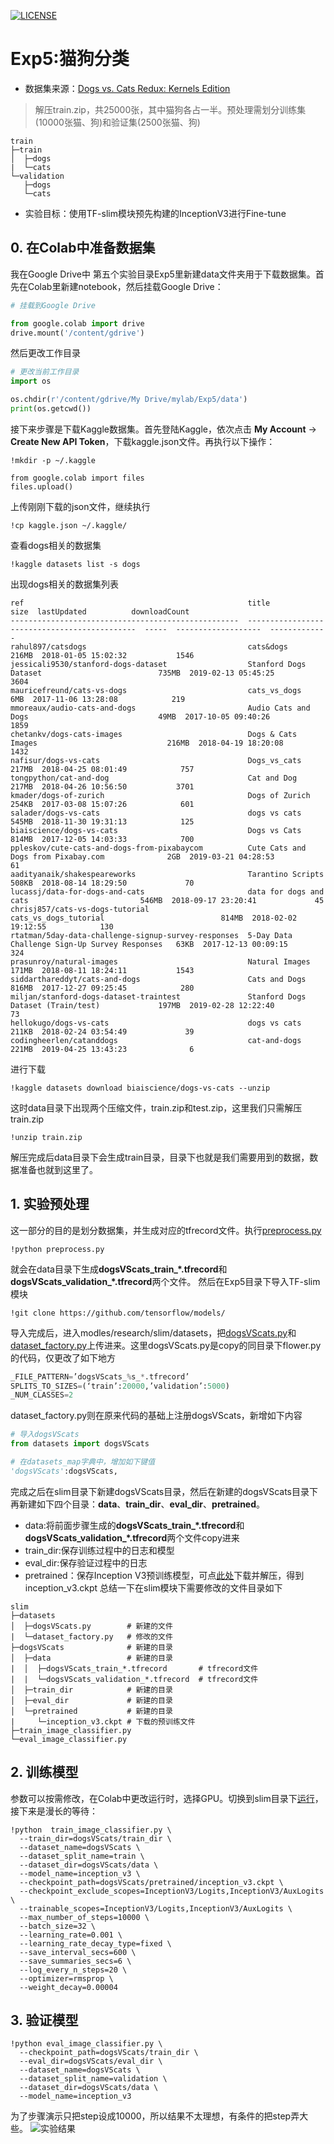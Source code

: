 [![LICENSE](https://img.shields.io/badge/license-Anti%20996-blue.svg)](https://github.com/996icu/996.ICU/blob/master/LICENSE)
# Exp5:猫狗分类
+ 数据集来源：[Dogs vs. Cats Redux: Kernels Edition](https://www.kaggle.com/c/dogs-vs-cats-redux-kernels-edition/data)
> 解压train.zip，共25000张，其中猫狗各占一半。预处理需划分训练集(10000张猫、狗)和验证集(2500张猫、狗)
```
train
├─train
│  ├─dogs
|  └─cats
└─validation
   ├─dogs
   └─cats
```
+ 实验目标：使用TF-slim模块预先构建的InceptionV3进行Fine-tune
## 0. 在Colab中准备数据集
我在Google Drive中 第五个实验目录Exp5里新建data文件夹用于下载数据集。首先在Colab里新建notebook，然后挂载Google Drive：
```py
# 挂载到Google Drive

from google.colab import drive
drive.mount('/content/gdrive')
```
然后更改工作目录
```py
# 更改当前工作目录
import os

os.chdir(r'/content/gdrive/My Drive/mylab/Exp5/data')
print(os.getcwd())
```
接下来步骤是下载Kaggle数据集。首先登陆Kaggle，依次点击 **My Account** -> **Create New API Token**，下载kaggle.json文件。再执行以下操作：
```
!mkdir -p ~/.kaggle

from google.colab import files
files.upload()
```
上传刚刚下载的json文件，继续执行
```
!cp kaggle.json ~/.kaggle/
```
查看dogs相关的数据集
```
!kaggle datasets list -s dogs
```
出现dogs相关的数据集列表
```
ref                                                  title                                           size  lastUpdated          downloadCount  
---------------------------------------------------  ---------------------------------------------  -----  -------------------  -------------  
rahul897/catsdogs                                    cats&dogs                                      216MB  2018-01-05 15:02:32           1546  
jessicali9530/stanford-dogs-dataset                  Stanford Dogs Dataset                          735MB  2019-02-13 05:45:25           3604  
mauricefreund/cats-vs-dogs                           cats_vs_dogs                                     6MB  2017-11-06 13:28:08            219  
mmoreaux/audio-cats-and-dogs                         Audio Cats and Dogs                             49MB  2017-10-05 09:40:26           1859  
chetankv/dogs-cats-images                            Dogs & Cats Images                             216MB  2018-04-19 18:20:08           1432  
nafisur/dogs-vs-cats                                 Dogs_vs_cats                                   217MB  2018-04-25 08:01:49            757  
tongpython/cat-and-dog                               Cat and Dog                                    217MB  2018-04-26 10:56:50           3701  
kmader/dogs-of-zurich                                Dogs of Zurich                                 254KB  2017-03-08 15:07:26            601  
salader/dogs-vs-cats                                 dogs vs cats                                   545MB  2018-11-30 19:31:13            125  
biaiscience/dogs-vs-cats                             Dogs vs Cats                                   814MB  2017-12-05 14:03:33            700  
ppleskov/cute-cats-and-dogs-from-pixabaycom          Cute Cats and Dogs from Pixabay.com              2GB  2019-03-21 04:28:53             61  
aadityanaik/shakespeareworks                         Tarantino Scripts                              508KB  2018-08-14 18:29:50             70  
lucassj/data-for-dogs-and-cats                       data for dogs and cats                         546MB  2018-09-17 23:20:41             45  
chrisj857/cats-vs-dogs-tutorial                      cats_vs_dogs_tutorial                          814MB  2018-02-02 19:12:55            130  
rtatman/5day-data-challenge-signup-survey-responses  5-Day Data Challenge Sign-Up Survey Responses   63KB  2017-12-13 00:09:15            324  
prasunroy/natural-images                             Natural Images                                 171MB  2018-08-11 18:24:11           1543  
siddarthareddyt/cats-and-dogs                        Cats and Dogs                                  816MB  2017-12-27 09:25:45            280  
miljan/stanford-dogs-dataset-traintest               Stanford Dogs Dataset (Train/test)             197MB  2019-02-28 12:22:40             73  
hellokugo/dogs-vs-cats                               dogs vs cats                                   211KB  2018-02-24 03:54:49             39  
codingheerlen/catanddogs                             cat-and-dogs                                   221MB  2019-04-25 13:43:23              6  
```
进行下载
```
!kaggle datasets download biaiscience/dogs-vs-cats --unzip
```
这时data目录下出现两个压缩文件，train.zip和test.zip，这里我们只需解压train.zip
```
!unzip train.zip
```
解压完成后data目录下会生成train目录，目录下也就是我们需要用到的数据，数据准备也就到这里了。

## 1. 实验预处理
这一部分的目的是划分数据集，并生成对应的tfrecord文件。执行[preprocess.py](https://github.com/dorianxiao/DLexp/blob/master/Exp5:%E7%8C%AB%E7%8B%97%E5%88%86%E7%B1%BB/preprocess.py)
```
!python preprocess.py
```
就会在data目录下生成**dogsVScats_train_\*.tfrecord**和**dogsVScats_validation_\*.tfrecord**两个文件。
然后在Exp5目录下导入TF-slim模块
```
!git clone https://github.com/tensorflow/models/
```
导入完成后，进入modles/research/slim/datasets，把[dogsVScats.py](https://github.com/dorianxiao/DLexp/blob/master/Exp5:%E7%8C%AB%E7%8B%97%E5%88%86%E7%B1%BB/dogsVScats.py)和[dataset_factory.py](https://github.com/dorianxiao/DLexp/blob/master/Exp5:%E7%8C%AB%E7%8B%97%E5%88%86%E7%B1%BB/dataset_factory.py)上传进来。这里dogsVScats.py是copy的同目录下flower.py的代码，仅更改了如下地方
```py
_FILE_PATTERN=’dogsVScats_%s_*.tfrecord’
SPLITS_TO_SIZES=(‘train’:20000,’validation’:5000)
_NUM_CLASSES=2
```
dataset_factory.py则在原来代码的基础上注册dogsVScats，新增如下内容
```py
# 导入dogsVScats
from datasets import dogsVScats

# 在datasets_map字典中，增加如下键值
'dogsVScats':dogsVScats,
```
完成之后在slim目录下新建dogsVScats目录，然后在新建的dogsVScats目录下再新建如下四个目录：**data**、**train_dir**、**eval_dir**、**pretrained**。   
+ data:将前面步骤生成的**dogsVScats_train_\*.tfrecord**和**dogsVScats_validation_\*.tfrecord**两个文件copy进来
+ train_dir:保存训练过程中的日志和模型
+ eval_dir:保存验证过程中的日志
+ pretrained：保存Inception V3预训练模型，可点[此处](http://download.tensorflow.org/models/inception_v3_2016_08_28.tar.gz)下载并解压，得到inception_v3.ckpt
总结一下在slim模块下需要修改的文件目录如下
```
slim
├─datasets
│  ├─dogsVScats.py        # 新建的文件
|  └─dataset_factory.py   # 修改的文件
├─dogsVScats              # 新建的目录
│  ├─data                 # 新建的目录
|  │  ├─dogsVScats_train_*.tfrecord       # tfrecord文件
|  |  └─dogsVScats_validation_*.tfrecord  # tfrecord文件
│  ├─train_dir            # 新建的目录
│  ├─eval_dir             # 新建的目录
│  └─pretrained           # 新建的目录
|     └─inception_v3.ckpt # 下载的预训练文件
├─train_image_classifier.py
└─eval_image_classifier.py
```
## 2. 训练模型
参数可以按需修改，在Colab中更改运行时，选择GPU。切换到slim目录下[运行](https://github.com/dorianxiao/DLexp/blob/master/Exp5:%E7%8C%AB%E7%8B%97%E5%88%86%E7%B1%BB/cat_dog.ipynb)，接下来是漫长的等待：
```
!python  train_image_classifier.py \
  --train_dir=dogsVScats/train_dir \
  --dataset_name=dogsVScats \
  --dataset_split_name=train \
  --dataset_dir=dogsVScats/data \
  --model_name=inception_v3 \
  --checkpoint_path=dogsVScats/pretrained/inception_v3.ckpt \
  --checkpoint_exclude_scopes=InceptionV3/Logits,InceptionV3/AuxLogits \
  --trainable_scopes=InceptionV3/Logits,InceptionV3/AuxLogits \
  --max_number_of_steps=10000 \
  --batch_size=32 \
  --learning_rate=0.001 \
  --learning_rate_decay_type=fixed \
  --save_interval_secs=600 \
  --save_summaries_secs=6 \
  --log_every_n_steps=20 \
  --optimizer=rmsprop \
  --weight_decay=0.00004
  ```
## 3. 验证模型
```
!python eval_image_classifier.py \
  --checkpoint_path=dogsVScats/train_dir \
  --eval_dir=dogsVScats/eval_dir \
  --dataset_name=dogsVScats \
  --dataset_split_name=validation \
  --dataset_dir=dogsVScats/data \
  --model_name=inception_v3
```
为了步骤演示只把step设成10000，所以结果不太理想，有条件的把step弄大些。
![实验结果](https://github.com/dorianxiao/DLexp/blob/master/Exp5:%E7%8C%AB%E7%8B%97%E5%88%86%E7%B1%BB/image.png?raw=true)
